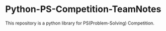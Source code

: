 # Python-PS-Competition-TeamNotes
This repository is a python library for PS(Problem-Solving) Competition.
